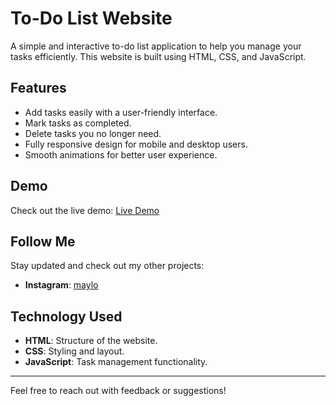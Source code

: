 # To-Do List Website

A simple and interactive to-do list application to help you manage your tasks efficiently. This website is built using HTML, CSS, and JavaScript.

## Features

- Add tasks easily with a user-friendly interface.
- Mark tasks as completed.
- Delete tasks you no longer need.
- Fully responsive design for mobile and desktop users.
- Smooth animations for better user experience.

## Demo

Check out the live demo: [Live Demo](https://maylo1yzx.github.io/Maylo-Todo/)


## Follow Me

Stay updated and check out my other projects:

- **Instagram**: [maylo](https://www.instagram.com/maylo.yzx/)

## Technology Used

- **HTML**: Structure of the website.
- **CSS**: Styling and layout.
- **JavaScript**: Task management functionality.

---

Feel free to reach out with feedback or suggestions!
